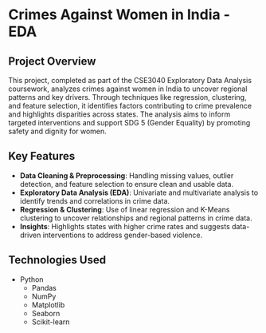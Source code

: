 # Crimes Against Women in India - EDA

## Project Overview

This project, completed as part of the CSE3040 Exploratory Data Analysis coursework, analyzes crimes against women in India to uncover regional patterns and key drivers. Through techniques like regression, clustering, and feature selection, it identifies factors contributing to crime prevalence and highlights disparities across states. The analysis aims to inform targeted interventions and support SDG 5 (Gender Equality) by promoting safety and dignity for women.

## Key Features

- **Data Cleaning & Preprocessing**: Handling missing values, outlier detection, and feature selection to ensure clean and usable data.
- **Exploratory Data Analysis (EDA)**: Univariate and multivariate analysis to identify trends and correlations in crime data.
- **Regression & Clustering**: Use of linear regression and K-Means clustering to uncover relationships and regional patterns in crime data.
- **Insights**: Highlights states with higher crime rates and suggests data-driven interventions to address gender-based violence.

## Technologies Used

- Python
  - Pandas
  - NumPy
  - Matplotlib
  - Seaborn
  - Scikit-learn
